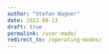 ```yaml
---
author: "Stefan Wagner"
date: 2022-08-13
draft: true
permalink: /user-mode/
redirect_to: /operating-modes/
---
```


